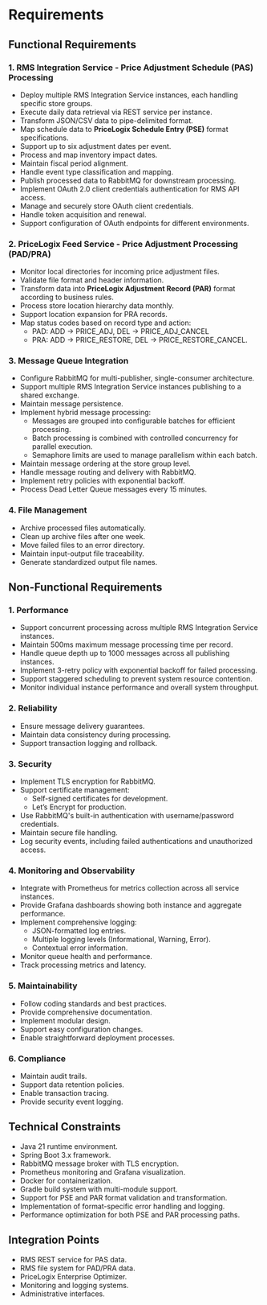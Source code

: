 # Requirements

## Functional Requirements

### 1. RMS Integration Service - Price Adjustment Schedule (PAS) Processing
- Deploy multiple RMS Integration Service instances, each handling specific store groups.
- Execute daily data retrieval via REST service per instance.
- Transform JSON/CSV data to pipe-delimited format.
- Map schedule data to **PriceLogix Schedule Entry (PSE)** format specifications.
- Support up to six adjustment dates per event.
- Process and map inventory impact dates.
- Maintain fiscal period alignment.
- Handle event type classification and mapping.
- Publish processed data to RabbitMQ for downstream processing.
- Implement OAuth 2.0 client credentials authentication for RMS API access.
- Manage and securely store OAuth client credentials.
- Handle token acquisition and renewal.
- Support configuration of OAuth endpoints for different environments.

### 2. PriceLogix Feed Service - Price Adjustment Processing (PAD/PRA)
- Monitor local directories for incoming price adjustment files.
- Validate file format and header information.
- Transform data into **PriceLogix Adjustment Record (PAR)** format according to business rules.
- Process store location hierarchy data monthly.
- Support location expansion for PRA records.
- Map status codes based on record type and action:
  - PAD: ADD → PRICE_ADJ, DEL → PRICE_ADJ_CANCEL
  - PRA: ADD → PRICE_RESTORE, DEL → PRICE_RESTORE_CANCEL.

### 3. Message Queue Integration
- Configure RabbitMQ for multi-publisher, single-consumer architecture.
- Support multiple RMS Integration Service instances publishing to a shared exchange.
- Maintain message persistence.
- Implement hybrid message processing:
  - Messages are grouped into configurable batches for efficient processing.
  - Batch processing is combined with controlled concurrency for parallel execution.
  - Semaphore limits are used to manage parallelism within each batch.
- Maintain message ordering at the store group level.
- Handle message routing and delivery with RabbitMQ.
- Implement retry policies with exponential backoff.
- Process Dead Letter Queue messages every 15 minutes.

### 4. File Management
- Archive processed files automatically.
- Clean up archive files after one week.
- Move failed files to an error directory.
- Maintain input-output file traceability.
- Generate standardized output file names.

## Non-Functional Requirements

### 1. Performance
- Support concurrent processing across multiple RMS Integration Service instances.
- Maintain 500ms maximum message processing time per record.
- Handle queue depth up to 1000 messages across all publishing instances.
- Implement 3-retry policy with exponential backoff for failed processing.
- Support staggered scheduling to prevent system resource contention.
- Monitor individual instance performance and overall system throughput.

### 2. Reliability
- Ensure message delivery guarantees.
- Maintain data consistency during processing.
- Support transaction logging and rollback.

### 3. Security
- Implement TLS encryption for RabbitMQ.
- Support certificate management:
  - Self-signed certificates for development.
  - Let’s Encrypt for production.
- Use RabbitMQ's built-in authentication with username/password credentials.
- Maintain secure file handling.
- Log security events, including failed authentications and unauthorized access.

### 4. Monitoring and Observability
- Integrate with Prometheus for metrics collection across all service instances.
- Provide Grafana dashboards showing both instance and aggregate performance.
- Implement comprehensive logging:
  - JSON-formatted log entries.
  - Multiple logging levels (Informational, Warning, Error).
  - Contextual error information.
- Monitor queue health and performance.
- Track processing metrics and latency.

### 5. Maintainability
- Follow coding standards and best practices.
- Provide comprehensive documentation.
- Implement modular design.
- Support easy configuration changes.
- Enable straightforward deployment processes.

### 6. Compliance
- Maintain audit trails.
- Support data retention policies.
- Enable transaction tracing.
- Provide security event logging.

## Technical Constraints
- Java 21 runtime environment.
- Spring Boot 3.x framework.
- RabbitMQ message broker with TLS encryption.
- Prometheus monitoring and Grafana visualization.
- Docker for containerization.
- Gradle build system with multi-module support.
- Support for PSE and PAR format validation and transformation.
- Implementation of format-specific error handling and logging.
- Performance optimization for both PSE and PAR processing paths.

## Integration Points
- RMS REST service for PAS data.
- RMS file system for PAD/PRA data.
- PriceLogix Enterprise Optimizer.
- Monitoring and logging systems.
- Administrative interfaces.
